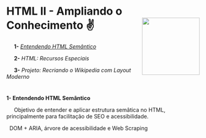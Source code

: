 
# **HTML II - Ampliando o Conhecimento** :v:	 <img width="150" align="right" src="https://hermes.digitalinnovation.one/tracks/62ed1f1d-8d76-4bbc-905f-e73d20cb82f5.png">

&nbsp;&nbsp;&nbsp;&nbsp; **1-** [_Entendendo HTML Semântico_](https://github.com/Brayan-sant/HTML---Ampliando-o-Conhecimento/blob/master/Aulas/Entendendo%20HTML%20Sem%C3%A2ntico.docx)

&nbsp;&nbsp;&nbsp;&nbsp; **2-** _HTML: Recursos Especiais_

&nbsp;&nbsp;&nbsp;&nbsp; **3-** _Projeto: Recriando o Wikipedia com Layout Moderno_

# 
**1- Entendendo HTML Semântico**

&nbsp;&nbsp;&nbsp;&nbsp; Objetivo de entender e aplicar estrutura semâtica no HTML, principalmente para facilitação de SEO e acessibilidade.

&nbsp; DOM + ARIA, árvore de acessibilidade e Web Scraping
